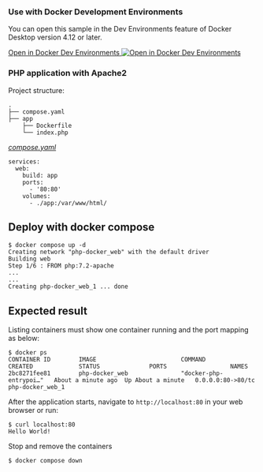

### Use with Docker Development Environments

You can open this sample in the Dev Environments feature of Docker Desktop version 4.12 or later.

[Open in Docker Dev Environments <img src="../open_in_new.svg" alt="Open in Docker Dev Environments" align="top"/>](https://open.docker.com/dashboard/dev-envs?url=https://github.com/docker/awesome-compose/tree/master/apache-php)

### PHP application with Apache2

Project structure:
```
.
├── compose.yaml
├── app
    ├── Dockerfile
    └── index.php

```

[_compose.yaml_](compose.yaml)
```
services:
  web:
    build: app
    ports: 
      - '80:80'
    volumes:
      - ./app:/var/www/html/
```

## Deploy with docker compose

```
$ docker compose up -d
Creating network "php-docker_web" with the default driver
Building web
Step 1/6 : FROM php:7.2-apache
...
...
Creating php-docker_web_1 ... done

```

## Expected result

Listing containers must show one container running and the port mapping as below:
```
$ docker ps
CONTAINER ID        IMAGE                        COMMAND                  CREATED             STATUS              PORTS                  NAMES
2bc8271fee81        php-docker_web               "docker-php-entrypoi…"   About a minute ago  Up About a minute   0.0.0.0:80->80/tc    php-docker_web_1
```

After the application starts, navigate to `http://localhost:80` in your web browser or run:
```
$ curl localhost:80
Hello World!
```

Stop and remove the containers
```
$ docker compose down
```
